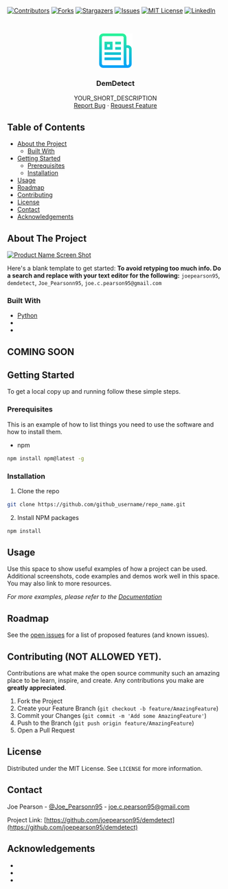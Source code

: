 <!-- PROJECT SHIELDS -->
<!--
*** I'm using markdown "reference style" links for readability.
*** Reference links are enclosed in brackets [ ] instead of parentheses ( ).
*** See the bottom of this document for the declaration of the reference variables
*** for contributors-url, forks-url, etc. This is an optional, concise syntax you may use.
*** https://www.markdownguide.org/basic-syntax/#reference-style-links
-->
[![Contributors][contributors-shield]][contributors-url]
[![Forks][forks-shield]][forks-url]
[![Stargazers][stars-shield]][stars-url]
[![Issues][issues-shield]][issues-url]
[![MIT License][license-shield]][license-url]
[![LinkedIn][linkedin-shield]][linkedin-url]



<!-- PROJECT LOGO -->
<br />
<p align="center">
  <a href="https://github.com/github_username/demdetect">
    <img src="logo.png" alt="Logo" width="80" height="80">
  </a>

  <h3 align="center">DemDetect</h3>

  <p align="center">
    YOUR_SHORT_DESCRIPTION
    <br />
    <a href="https://github.com/joepearson95/demdetect/issues">Report Bug</a>
    ·
    <a href="https://github.com/joepearson95/demdetect/issues">Request Feature</a>
  </p>
</p>



<!-- TABLE OF CONTENTS -->
## Table of Contents

* [About the Project](#about-the-project)
  * [Built With](#built-with)
* [Getting Started](#getting-started)
  * [Prerequisites](#prerequisites)
  * [Installation](#installation)
* [Usage](#usage)
* [Roadmap](#roadmap)
* [Contributing](#contributing)
* [License](#license)
* [Contact](#contact)
* [Acknowledgements](#acknowledgements)



<!-- ABOUT THE PROJECT -->
## About The Project

[![Product Name Screen Shot][product-screenshot]](https://example.com)

Here's a blank template to get started:
**To avoid retyping too much info. Do a search and replace with your text editor for the following:**
`joepearson95`, `demdetect`, `Joe_Pearsonn95`, `joe.c.pearson95@gmail.com`


### Built With

* [Python]()
* []()
* []()



<!-- GETTING STARTED -->
## COMING SOON
## Getting Started

To get a local copy up and running follow these simple steps.

### Prerequisites

This is an example of how to list things you need to use the software and how to install them.
* npm
```sh
npm install npm@latest -g
```

### Installation

1. Clone the repo
```sh
git clone https://github.com/github_username/repo_name.git
```
2. Install NPM packages
```sh
npm install
```



<!-- USAGE EXAMPLES -->
## Usage

Use this space to show useful examples of how a project can be used. Additional screenshots, code examples and demos work well in this space. You may also link to more resources.

_For more examples, please refer to the [Documentation](https://example.com)_



<!-- ROADMAP -->
## Roadmap

See the [open issues](https://github.com/joepearson95/demdetect/issues) for a list of proposed features (and known issues).



<!-- CONTRIBUTING -->
## Contributing (NOT ALLOWED YET).

Contributions are what make the open source community such an amazing place to be learn, inspire, and create. Any contributions you make are **greatly appreciated**.

1. Fork the Project
2. Create your Feature Branch (`git checkout -b feature/AmazingFeature`)
3. Commit your Changes (`git commit -m 'Add some AmazingFeature'`)
4. Push to the Branch (`git push origin feature/AmazingFeature`)
5. Open a Pull Request



<!-- LICENSE -->
## License

Distributed under the MIT License. See `LICENSE` for more information.



<!-- CONTACT -->
## Contact

Joe Pearson - [@Joe_Pearsonn95](https://twitter.com/Joe_Pearsonn95) - joe.c.pearson95@gmail.com

Project Link: [https://github.com/joepearson95/demdetect](https://github.com/joepearson95/demdetect)



<!-- ACKNOWLEDGEMENTS -->
## Acknowledgements

* []()
* []()
* []()





<!-- MARKDOWN LINKS & IMAGES -->
<!-- https://www.markdownguide.org/basic-syntax/#reference-style-links -->
[contributors-shield]: https://img.shields.io/github/contributors/joepearson95/demdetect.svg?style=flat-square
[contributors-url]: https://github.com/joepearson95/demdetect/graphs/contributors
[forks-shield]: https://img.shields.io/github/forks/joepearson95/demdetect.svg?style=flat-square
[forks-url]: https://github.com/joepearson95/demdetect/network/members
[stars-shield]: https://img.shields.io/github/stars/joepearson95/demdetect.svg?style=flat-square
[stars-url]: https://github.com/joepearson95/demdetect/stargazers
[issues-shield]: https://img.shields.io/github/issues/joepearson95/demdetect.svg?style=flat-square
[issues-url]: https://github.com/joepearson95/demdetect/issues
[license-shield]: https://img.shields.io/github/license/joepearson95/demdetect.svg?style=flat-square
[license-url]: https://github.com/joepearson95/demdetect/blob/master/LICENSE.txt
[linkedin-shield]: https://img.shields.io/badge/-LinkedIn-black.svg?style=flat-square&logo=linkedin&colorB=555
[linkedin-url]: https://linkedin.com/in/joepearson95
[product-screenshot]: images/screenshot.png
